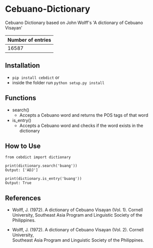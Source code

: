 # Cebuano-Dictionary
Cebuano Dictionary based on John Wolff's 'A dictionary of Cebuano Visayan'

Number of entries |
--- |
16587 |

## Installation
* `pip install cebdict` or
* inside the folder run `python setup.py install`

## Functions
* search()
   - Accepts a Cebuano word and returns the POS tags of that word
* is_entry()
   - Accepts a Cebuano word and checks if the word exists in the dictionary
   
## How to Use
```
from cebdict import dictionary

print(dictionary.search('buang'))
Output: ['ADJ']

print(dictionary.is_entry('buang'))
Output: True
```

## References

* Wolff, J. (1972). A dictionary of Cebuano Visayan (Vol. 1). Cornell University, 
       Southeast Asia Program and Linguistic Society of the Philippines.

* Wolff, J. (1972). A dictionary of Cebuano Visayan (Vol. 2). Cornell University,  
                  Southeast Asia Program and Linguistic Society of the Philippines.
